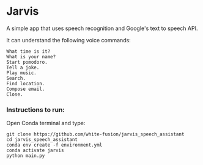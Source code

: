 # Jarvis

A simple app that uses speech recognition and Google's text to speech API. 

It can understand the following voice commands:

```
What time is it?
What is your name?
Start pomodoro.
Tell a joke.
Play music.
Search.
Find location.
Compose email.
Close.
```

### Instructions to run:

Open Conda terminal and type:
```
git clone https://github.com/white-fusion/jarvis_speech_assistant
cd jarvis_speech_assistant
conda env create -f environment.yml
conda activate jarvis
python main.py
```
